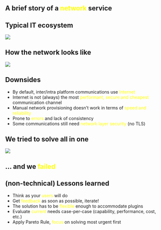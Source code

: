 <!-- 5min -->

#

## A brief story of a <span style="color:yellow">network</span> service

## Typical IT ecosystem

![](https://docs.google.com/drawings/d/e/2PACX-1vTHReaikhEnE5P6ibNIZnz9oUeM8fBMkahaALKEzpe5yNg9Zu5gzBitPMigYQxi_KZ5Q1646zjB5oc6/pub?w=1262&h=642)


## How the network looks like

![](https://docs.google.com/drawings/d/e/2PACX-1vRUX-foYcEbVO4d3slCY8Jwzk4OWYGnib6j0KbZzM7MtpPaFmrBUeZFevD4g70w0It_WwQw2Ww6afIL/pub?w=1262&h=642)

## Downsides

* By default, inter/intra platform communications use <span style="color:yellow">Internet</span>
* Internet is not (always) the most <span style="color:yellow">performant, secure and cheapest</span> communication channel
* Manual network provisioning doesn’t work in terms of <span style="color:yellow">speed and reliability</span>
* Prone to <span style="color:yellow">errors</span> and lack of consistency
* Some communications still need <span style="color:yellow">network layer security</span> (no TLS)

## We tried to solve all in one

![](https://docs.google.com/drawings/d/e/2PACX-1vQc-NEus2L7gFkKqEugb6pWPY4xoFt7WVK-2Q2yiC9ngIYSCkB5rqGcWSZEyIQ7ZqD-VkL9NJpJ_FBr/pub?w=1257&h=630)

##  ... and we <span style="color:yellow">failed</span>

## (non-technical) Lessons learned

* Think as your <span style="color:yellow">users</span> will do
* Get <span style="color:yellow">feedback</span> as soon as possible, iterate!
* The solution has to be <span style="color:yellow">flexible</span> enough to accommodate plugins <!-- multiple underlying solutions -->
*  Evaluate <span style="color:yellow">current</span> needs case-per-case (capability, performance, cost, etc.)
*  Apply Pareto Rule, <span style="color:yellow">focus</span> on solving most urgent first
